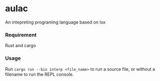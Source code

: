 # aulac
An intepreting programing language based on lox

### Requirement
Rust and cargo

### Usage
Run ```cargo run --bin interp <file_name>``` to run a source file, or without a filename to run the REPL console.
